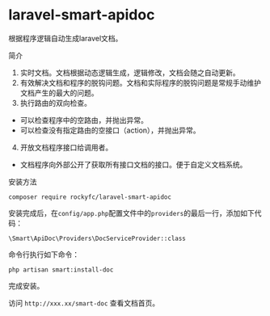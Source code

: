 # laravel-smart-apidoc
根据程序逻辑自动生成laravel文档。

简介
1. 实时文档。文档根据动态逻辑生成，逻辑修改，文档会随之自动更新。
2. 有效解决文档和程序的脱钩问题。文档和实际程序的脱钩问题是常规手动维护文档产生的最大的问题。
3. 执行路由的双向检查。
- 可以检查程序中的空路由，并抛出异常。
- 可以检查没有指定路由的空接口（action），并抛出异常。
4. 开放文档程序接口给调用者。
- 文档程序向外部公开了获取所有接口文档的接口。便于自定义文档系统。
    
安装方法
```
composer require rockyfc/laravel-smart-apidoc
```

安装完成后，在`config/app.php`配置文件中的`providers`的最后一行，添加如下代码：

```
\Smart\ApiDoc\Providers\DocServiceProvider::class
```

命令行执行如下命令：
```$xslt
php artisan smart:install-doc
```

完成安装。

访问 `http://xxx.xx/smart-doc` 查看文档首页。
